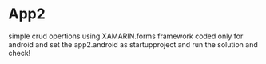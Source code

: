 # App2
simple crud opertions using XAMARIN.forms framework
coded only for android and set the app2.android as startupproject and run the solution and check!

